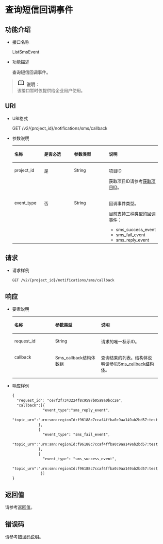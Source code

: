 # 查询短信回调事件<a name="ZH-CN_TOPIC_0080305750"></a>

## 功能介绍<a name="section38823609153113"></a>

-   接口名称

    ListSmsEvent

-   功能描述

    查询短信回调事件。


>![](public_sys-resources/icon-note.gif) **说明：**   
>该接口暂时仅提供给企业用户使用。  

## URI<a name="section48816673153113"></a>

-   URI格式

    GET /v2/\{project\_id\}/notifications/sms/callback

-   参数说明

    <a name="table35561726153113"></a>
    <table><thead align="left"><tr id="row52815498153113"><th class="cellrowborder" valign="top" width="21.01789821017898%" id="mcps1.1.5.1.1"><p id="p50196916153113"><a name="p50196916153113"></a><a name="p50196916153113"></a>名称</p>
    </th>
    <th class="cellrowborder" valign="top" width="24.82751724827517%" id="mcps1.1.5.1.2"><p id="p39418378153113"><a name="p39418378153113"></a><a name="p39418378153113"></a>是否必选</p>
    </th>
    <th class="cellrowborder" valign="top" width="27.577242275772424%" id="mcps1.1.5.1.3"><p id="p38772086153113"><a name="p38772086153113"></a><a name="p38772086153113"></a>参数类型</p>
    </th>
    <th class="cellrowborder" valign="top" width="26.577342265773424%" id="mcps1.1.5.1.4"><p id="p53531229153113"><a name="p53531229153113"></a><a name="p53531229153113"></a>说明</p>
    </th>
    </tr>
    </thead>
    <tbody><tr id="row37713090153113"><td class="cellrowborder" valign="top" width="21.01789821017898%" headers="mcps1.1.5.1.1 "><p id="p34861455153113"><a name="p34861455153113"></a><a name="p34861455153113"></a>project_id</p>
    </td>
    <td class="cellrowborder" valign="top" width="24.82751724827517%" headers="mcps1.1.5.1.2 "><p id="p5205625153113"><a name="p5205625153113"></a><a name="p5205625153113"></a>是</p>
    </td>
    <td class="cellrowborder" valign="top" width="27.577242275772424%" headers="mcps1.1.5.1.3 "><p id="p19002471153113"><a name="p19002471153113"></a><a name="p19002471153113"></a>String</p>
    </td>
    <td class="cellrowborder" valign="top" width="26.577342265773424%" headers="mcps1.1.5.1.4 "><p id="p62805186153113"><a name="p62805186153113"></a><a name="p62805186153113"></a>项目ID</p>
    <p id="p3748570515222"><a name="p3748570515222"></a><a name="p3748570515222"></a>获取项目ID请参考<a href="获取项目ID.md">获取项目ID</a>。</p>
    </td>
    </tr>
    <tr id="row15862801153113"><td class="cellrowborder" valign="top" width="21.01789821017898%" headers="mcps1.1.5.1.1 "><p id="p9818468153113"><a name="p9818468153113"></a><a name="p9818468153113"></a>event_type</p>
    </td>
    <td class="cellrowborder" valign="top" width="24.82751724827517%" headers="mcps1.1.5.1.2 "><p id="p57098481153113"><a name="p57098481153113"></a><a name="p57098481153113"></a>否</p>
    </td>
    <td class="cellrowborder" valign="top" width="27.577242275772424%" headers="mcps1.1.5.1.3 "><p id="p61574238153113"><a name="p61574238153113"></a><a name="p61574238153113"></a>String</p>
    </td>
    <td class="cellrowborder" valign="top" width="26.577342265773424%" headers="mcps1.1.5.1.4 "><p id="p21457363153113"><a name="p21457363153113"></a><a name="p21457363153113"></a>回调事件类型。</p>
    <p id="p8861563101640"><a name="p8861563101640"></a><a name="p8861563101640"></a>目前支持三种类型的回调事件：</p>
    <a name="ul3137281101658"></a><a name="ul3137281101658"></a><ul id="ul3137281101658"><li>sms_success_event</li><li>sms_fail_event</li><li>sms_reply_event</li></ul>
    </td>
    </tr>
    </tbody>
    </table>


## 请求<a name="section54475255153113"></a>

-   请求样例

    ```
    GET /v2/{project_id}/notifications/sms/callback
    ```


## 响应<a name="section47321488153113"></a>

-   要素说明

    <a name="table30682427153113"></a>
    <table><thead align="left"><tr id="row39771165153113"><th class="cellrowborder" valign="top" width="28.050000000000004%" id="mcps1.1.4.1.1"><p id="p238912153113"><a name="p238912153113"></a><a name="p238912153113"></a>名称</p>
    </th>
    <th class="cellrowborder" valign="top" width="31.47%" id="mcps1.1.4.1.2"><p id="p19351883153113"><a name="p19351883153113"></a><a name="p19351883153113"></a>参数类型</p>
    </th>
    <th class="cellrowborder" valign="top" width="40.48%" id="mcps1.1.4.1.3"><p id="p23998695153113"><a name="p23998695153113"></a><a name="p23998695153113"></a>说明</p>
    </th>
    </tr>
    </thead>
    <tbody><tr id="row18045936153113"><td class="cellrowborder" valign="top" width="28.050000000000004%" headers="mcps1.1.4.1.1 "><p id="p52434734153113"><a name="p52434734153113"></a><a name="p52434734153113"></a>request_id</p>
    </td>
    <td class="cellrowborder" valign="top" width="31.47%" headers="mcps1.1.4.1.2 "><p id="p19355036153113"><a name="p19355036153113"></a><a name="p19355036153113"></a>String</p>
    </td>
    <td class="cellrowborder" valign="top" width="40.48%" headers="mcps1.1.4.1.3 "><p id="p24254050153113"><a name="p24254050153113"></a><a name="p24254050153113"></a>请求的唯一标示ID。</p>
    </td>
    </tr>
    <tr id="row31571572153113"><td class="cellrowborder" valign="top" width="28.050000000000004%" headers="mcps1.1.4.1.1 "><p id="p7160543153113"><a name="p7160543153113"></a><a name="p7160543153113"></a>callback</p>
    </td>
    <td class="cellrowborder" valign="top" width="31.47%" headers="mcps1.1.4.1.2 "><p id="p22049704101848"><a name="p22049704101848"></a><a name="p22049704101848"></a>Sms_callback结构体数组</p>
    </td>
    <td class="cellrowborder" valign="top" width="40.48%" headers="mcps1.1.4.1.3 "><p id="p41195606101848"><a name="p41195606101848"></a><a name="p41195606101848"></a>查询结果的列表。结构体说明请参见<a href="Sms_callback结构体.md">Sms_callback结构体</a>。</p>
    </td>
    </tr>
    </tbody>
    </table>


-   响应样例

    ```
    {
      "request_id": "ce7f2f7343224f8c9597b05a9a0bcc2e",
      "callback":[{
                  "event_type":"sms_reply_event",
                  "topic_urn":"urn:smn:regionId:f96188c7ccaf4ffba0c9aa149ab2bd57:test_reply"
                },
                {
                  "event_type": "sms_fail_event",
                  "topic_urn":"urn:smn:regionId:f96188c7ccaf4ffba0c9aa149ab2bd57:test_fail"
                },
                {
                  "event_type": "sms_success_event",
                  "topic_urn":"urn:smn:regionId:f96188c7ccaf4ffba0c9aa149ab2bd57:test_success"
                 }]
    }
    ```


## 返回值<a name="section53159300153113"></a>

请参考[返回值](返回值.md)。

## 错误码<a name="section73211020122511"></a>

请参考[错误码说明](错误码说明.md)。

